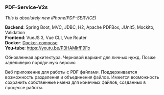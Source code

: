 ### PDF-Service-V2s ###

_This is absolutely new iPhone(PDF-SERVICE)_

**Backend**: Spring Boot, MVC, JDBC, H2, Apache PDFBox, JUnit5, Mockito, Validation<br/>
**Frontend**: VueJS 3, Vue CLI, Vue Router<br/>
**Docker**: [Docker-compose](docker-compose.yaml)<br>
**You-tube**: https://youtu.be/P3HAMkfF9Fo

Обновленная архитектура. Черновой вариант для личных нужд. Позже заделиверю порядочную версию<br/>

Веб приложение для работы с PDF файлами. 
Поддерживается возможность разделения и объединения файлов.
Имеется возможность сохранить собственные имена для конечных файлов, 
созданных в процессе работы.
